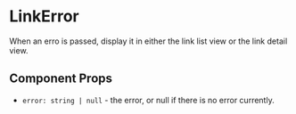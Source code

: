 # LinkError

When an erro is passed, display it in either the link list view or the link detail view.

## Component Props
- `error: string | null` - the error, or null if there is no error currently.
